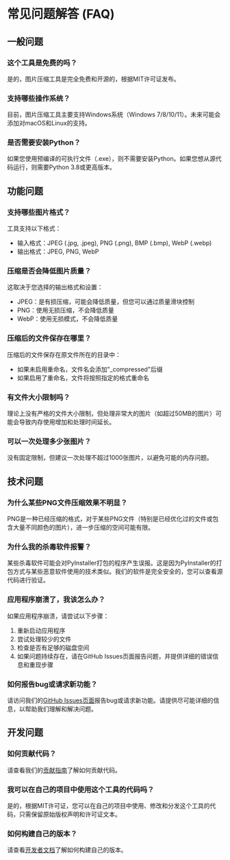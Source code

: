 # 常见问题解答 (FAQ)

## 一般问题

### 这个工具是免费的吗？

是的，图片压缩工具是完全免费和开源的，根据MIT许可证发布。

### 支持哪些操作系统？

目前，图片压缩工具主要支持Windows系统（Windows 7/8/10/11）。未来可能会添加对macOS和Linux的支持。

### 是否需要安装Python？

如果您使用预编译的可执行文件（.exe），则不需要安装Python。如果您想从源代码运行，则需要Python 3.8或更高版本。

## 功能问题

### 支持哪些图片格式？

工具支持以下格式：
- 输入格式：JPEG (.jpg, .jpeg), PNG (.png), BMP (.bmp), WebP (.webp)
- 输出格式：JPEG, PNG, WebP

### 压缩是否会降低图片质量？

这取决于您选择的输出格式和设置：
- JPEG：是有损压缩，可能会降低质量，但您可以通过质量滑块控制
- PNG：使用无损压缩，不会降低质量
- WebP：使用无损模式，不会降低质量

### 压缩后的文件保存在哪里？

压缩后的文件保存在原文件所在的目录中：
- 如果未启用重命名，文件名会添加"_compressed"后缀
- 如果启用了重命名，文件将按照指定的格式重命名

### 有文件大小限制吗？

理论上没有严格的文件大小限制，但处理非常大的图片（如超过50MB的图片）可能会导致内存使用增加和处理时间延长。

### 可以一次处理多少张图片？

没有固定限制，但建议一次处理不超过1000张图片，以避免可能的内存问题。

## 技术问题

### 为什么某些PNG文件压缩效果不明显？

PNG是一种已经压缩的格式，对于某些PNG文件（特别是已经优化过的文件或包含大量不同颜色的图片），进一步压缩的空间可能有限。

### 为什么我的杀毒软件报警？

某些杀毒软件可能会对PyInstaller打包的程序产生误报。这是因为PyInstaller的打包方式与某些恶意软件使用的技术类似。我们的软件是完全安全的，您可以查看源代码进行验证。

### 应用程序崩溃了，我该怎么办？

如果应用程序崩溃，请尝试以下步骤：
1. 重新启动应用程序
2. 尝试处理较少的文件
3. 检查是否有足够的磁盘空间
4. 如果问题持续存在，请在GitHub Issues页面报告问题，并提供详细的错误信息和重现步骤

### 如何报告bug或请求新功能？

请访问我们的[GitHub Issues页面](https://github.com/yourusername/img-yasuo/issues)报告bug或请求新功能。请提供尽可能详细的信息，以帮助我们理解和解决问题。

## 开发问题

### 如何贡献代码？

请查看我们的[贡献指南](../CONTRIBUTING.md)了解如何贡献代码。

### 我可以在自己的项目中使用这个工具的代码吗？

是的，根据MIT许可证，您可以在自己的项目中使用、修改和分发这个工具的代码，只需保留原始版权声明和许可证文本。

### 如何构建自己的版本？

请查看[开发者文档](developer_guide.md)了解如何构建自己的版本。
